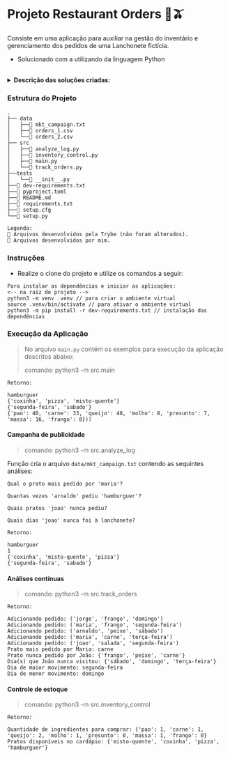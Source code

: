 # Projeto Restaurant Orders 🍳🫒

Consiste em uma aplicação para auxiliar na gestão do inventário e gerenciamento dos pedidos de uma Lanchonete fictícia. 

* Solucionado com a utilizando da linguagem Python

<br />

<details>
  <summary><strong>Descrição das soluções criadas:</strong></summary><br />

| Função/Classe | Descrição | Localização |
|---|---|---|
| `analyze_log` | Função que realiza a leitura dos arquivos contendo as informações dos pedidos realizados e gera o relatório desejado  | `src/analyze_log.py` |
| `TrackOrders` | Classe que simula um sistema de registro contínuo das informações de pedidos | `src/track_orders.py` |
| `InventoryControl` | Classe de gerenciamento do estoque de um estabelecimento | `src/inventory_control.py` |

<br />
</details>



### Estrutura do Projeto

```
.
├── data
│   ├──🔹 mkt_campaign.txt
│   ├──🔸 orders_1.csv
│   └──🔸 orders_2.csv
├── src
│   ├──🔹 analyze_log.py
│   ├──🔹 inventory_control.py
│   ├──🔸 main.py
│   └──🔹 track_orders.py
├──tests
│   └──🔸 __init__.py
├──🔸 dev-requirements.txt
├──🔸 pyproject.toml
├──🔸 README.md
├──🔸 requirements.txt
├──🔸 setup.cfg
└──🔸 setup.py

Legenda:
🔸 Arquivos desenvolvidos pela Trybe (não foram alterados).
🔹 Arquivos desenvolvidos por mim.

```



### Instruções

- Realize o clone do projeto e utilize os comandos a seguir:

```
Para instalar as dependências e iniciar as aplicações:
<-- na raiz do projeto -->
python3 -m venv .venv // para criar o ambiente virtual
source .venv/bin/activate // para ativar o ambiente virtual
python3 -m pip install -r dev-requirements.txt // instalação das dependências
```


### Execução da Aplicação
> No arquivo `main.py` contém os exemplos para execução da aplicação descritos abaixo:
>
> comando: python3 -m src.main


```
Retorno:

hamburguer
{'coxinha', 'pizza', 'misto-quente'}
{'segunda-feira', 'sabado'}
{'pao': 40, 'carne': 33, 'queijo': 48, 'molho': 8, 'presunto': 7, 'massa': 16, 'frango': 8}))
```

#### Campanha de publicidade
> comando: python3 -m src.analyze_log

Função cria o arquivo `data/mkt_campaign.txt` contendo as sequintes análises:

```
Qual o prato mais pedido por 'maria'?

Quantas vezes 'arnaldo' pediu 'hamburguer'?

Quais pratos 'joao' nunca pediu?

Quais dias 'joao' nunca foi à lanchonete?
```

```
Retorno:

hamburguer
1
{'coxinha', 'misto-quente', 'pizza'}
{'segunda-feira', 'sabado'}
```

#### Análises contínuas
> comando: python3 -m src.track_orders

```
Retorno:

Adicionando pedido: ('jorge', 'frango', 'domingo')
Adicionando pedido: ('maria', 'frango', 'segunda-feira')
Adicionando pedido: ('arnaldo', 'peixe', 'sábado')
Adicionando pedido: ('maria', 'carne', 'terça-feira')
Adicionando pedido: ('joao', 'salada', 'segunda-feira')
Prato mais pedido por Maria: carne
Prato nunca pedido por João: {'frango', 'peixe', 'carne'}
Dia(s) que João nunca visitou: {'sábado', 'domingo', 'terça-feira'}
Dia de maior movimento: segunda-feira
Dia de menor movimento: domingo
```


#### Controle de estoque
> comando: python3 -m src.inventory_control

```
Retorno:

Quantidade de ingredientes para comprar: {'pao': 1, 'carne': 1, 'queijo': 2, 'molho': 1, 'presunto': 0, 'massa': 1, 'frango': 0}
Pratos disponíveis no cardápio: {'misto-quente', 'coxinha', 'pizza', 'hamburguer'}
```
